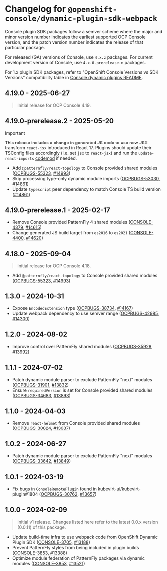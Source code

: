 # Changelog for `@openshift-console/dynamic-plugin-sdk-webpack`

Console plugin SDK packages follow a semver scheme where the major and minor version number indicates
the earliest supported OCP Console version, and the patch version number indicates the release of that
particular package.

For released (GA) versions of Console, use `4.x.z` packages.
For current development version of Console, use `4.x.0-prerelease.n` packages.

For 1.x plugin SDK packages, refer to "OpenShift Console Versions vs SDK Versions" compatibility table
in [Console dynamic plugins README](./README.md).

## 4.19.0 - 2025-06-27

> Initial release for OCP Console 4.19.

## 4.19.0-prerelease.2 - 2025-05-20

> [!IMPORTANT]
> This release includes a change in generated JS code to use new JSX transform `react-jsx` introduced
> in React 17. Plugins should update their TSConfig files accordingly (i.e. set `jsx` to `react-jsx`)
> and run the `update-react-imports` [codemod](https://github.com/reactjs/react-codemod) if needed.

- Add `@patternfly/react-topology` to Console provided shared modules ([OCPBUGS-55323], [#14993])
- Skip processing type-only dynamic module imports ([OCPBUGS-53030], [#14861])
- Update `typescript` peer dependency to match Console TS build version ([#14861])

## 4.19.0-prerelease.1 - 2025-02-17

- Remove Console provided PatternFly 4 shared modules ([CONSOLE-4379], [#14615])
- Change generated JS build target from `es2016` to `es2021` ([CONSOLE-4400], [#14620])

## 4.18.0 - 2025-09-04

> Initial release for OCP Console 4.18.

- Add `@patternfly/react-topology` to Console provided shared modules ([OCPBUGS-55323], [#14993])

## 1.3.0 - 2024-10-31

- Expose `EncodedExtension` type ([OCPBUGS-38734], [#14167])
- Update webpack dependency to use semver range ([OCPBUGS-42985], [#14300])

## 1.2.0 - 2024-08-02

- Improve control over PatternFly shared modules ([OCPBUGS-35928], [#13992])

## 1.1.1 - 2024-07-02

- Patch dynamic module parser to exclude PatternFly "next" modules ([OCPBUGS-31901], [#13832])
- Ensure `requiredVersion` is set for Console provided shared modules ([OCPBUGS-34683], [#13893])

## 1.1.0 - 2024-04-03

- Remove `react-helmet` from Console provided shared modules ([OCPBUGS-30824], [#13687])

## 1.0.2 - 2024-06-27

- Patch dynamic module parser to exclude PatternFly "next" modules ([OCPBUGS-33642], [#13849])

## 1.0.1 - 2024-03-19

- Fix bugs in `ConsoleRemotePlugin` found in kubevirt-ui/kubevirt-plugin#1804 ([OCPBUGS-30762], [#13657])

## 1.0.0 - 2024-02-09

> Initial v1 release. Changes listed here refer to the latest 0.0.x version (0.0.11) of this package.

- Update build-time infra to use webpack code from OpenShift Dynamic Plugin SDK ([CONSOLE-3705], [#13188])
- Prevent PatternFly styles from being included in plugin builds ([CONSOLE-3853], [#13388])
- Optimize module federation of PatternFly packages via dynamic modules ([CONSOLE-3853], [#13521])

[CONSOLE-3705]: https://issues.redhat.com/browse/CONSOLE-3705
[CONSOLE-3853]: https://issues.redhat.com/browse/CONSOLE-3853
[CONSOLE-4379]: https://issues.redhat.com/browse/CONSOLE-4379
[CONSOLE-4400]: https://issues.redhat.com/browse/CONSOLE-4400
[OCPBUGS-30762]: https://issues.redhat.com/browse/OCPBUGS-30762
[OCPBUGS-30824]: https://issues.redhat.com/browse/OCPBUGS-30824
[OCPBUGS-31901]: https://issues.redhat.com/browse/OCPBUGS-31901
[OCPBUGS-33642]: https://issues.redhat.com/browse/OCPBUGS-33642
[OCPBUGS-34683]: https://issues.redhat.com/browse/OCPBUGS-34683
[OCPBUGS-35928]: https://issues.redhat.com/browse/OCPBUGS-35928
[OCPBUGS-38734]: https://issues.redhat.com/browse/OCPBUGS-38734
[OCPBUGS-42985]: https://issues.redhat.com/browse/OCPBUGS-42985
[OCPBUGS-53030]: https://issues.redhat.com/browse/OCPBUGS-53030
[OCPBUGS-55323]: https://issues.redhat.com/browse/OCPBUGS-55323
[#13188]: https://github.com/openshift/console/pull/13188
[#13388]: https://github.com/openshift/console/pull/13388
[#13521]: https://github.com/openshift/console/pull/13521
[#13657]: https://github.com/openshift/console/pull/13657
[#13687]: https://github.com/openshift/console/pull/13687
[#13832]: https://github.com/openshift/console/pull/13832
[#13849]: https://github.com/openshift/console/pull/13849
[#13893]: https://github.com/openshift/console/pull/13893
[#13992]: https://github.com/openshift/console/pull/13992
[#14167]: https://github.com/openshift/console/pull/14167
[#14300]: https://github.com/openshift/console/pull/14300
[#14615]: https://github.com/openshift/console/pull/14615
[#14620]: https://github.com/openshift/console/pull/14620
[#14861]: https://github.com/openshift/console/pull/14861
[#14993]: https://github.com/openshift/console/pull/14993
